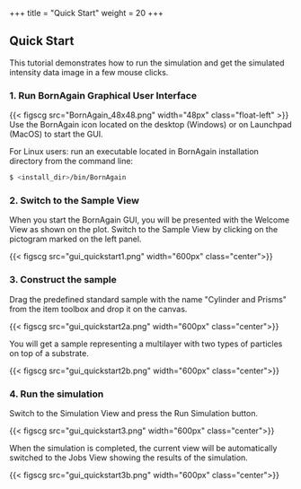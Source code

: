 +++
title = "Quick Start"
weight = 20
+++

## Quick Start

This tutorial demonstrates how to run the simulation and get the simulated intensity data image in a few mouse clicks.

### 1. Run BornAgain Graphical User Interface
{{< figscg src="BornAgain_48x48.png" width="48px" class="float-left" >}}
Use the BornAgain icon located on the desktop (Windows) or on Launchpad (MacOS) to start the GUI.

For Linux users: run an executable located in BornAgain installation directory from the command line:
```bash
$ <install_dir>/bin/BornAgain
```

### 2. Switch to the Sample View

When you start the BornAgain GUI, you will be presented with the Welcome View as shown on the plot. Switch to the Sample View by clicking on the pictogram marked on the left panel.

{{< figscg src="gui_quickstart1.png" width="600px" class="center">}}

### 3. Construct the sample

Drag the predefined standard sample with the name "Cylinder and Prisms"  from the item toolbox and drop it on the canvas.

{{< figscg src="gui_quickstart2a.png" width="600px" class="center">}}

You will get a sample representing a multilayer with two types of particles on top of a substrate. 

{{< figscg src="gui_quickstart2b.png" width="600px" class="center">}}

### 4. Run the simulation

Switch to the Simulation View and press the Run Simulation button.

{{< figscg src="gui_quickstart3.png" width="600px" class="center">}}

When the simulation is completed, the current view will be automatically switched to the Jobs View showing the results of the simulation.

{{< figscg src="gui_quickstart3b.png" width="600px" class="center">}}